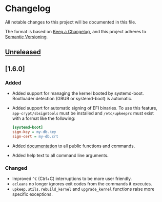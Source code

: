 # Changelog

All notable changes to this project will be documented in this file.

The format is based on [Keep a Changelog](https://keepachangelog.com/en/1.0.0/),
and this project adheres to
[Semantic Versioning](https://semver.org/spec/v2.0.0.html).

## [Unreleased]

## [1.6.0]

### Added

- Added support for managing the kernel booted by systemd-boot. Bootloader detection (GRUB or
  systemd-boot) is automatic.
- Added support for automatic signing of EFI binaries. To use this feature, `app-crypt/sbsigntools`
  must be installed and `/etc/upkeeprc` must exist with a format like the following:

  ```ini
  [systemd-boot]
  sign-key = my-db.key
  sign-cert = my-db.crt
  ```

- Added [documentation](https://upkeep.readthedocs.io/en/latest/) to all public functions and
  commands.
- Added help text to all command line arguments.

### Changed

- Improved `^C` (Ctrl+C) interruptions to be more user friendly.
- `ecleans` no longer ignores exit codes from the commands it executes.
- `upkeep.utils.rebuild_kernel` and `upgrade_kernel` functions raise more specific exceptions.

[unreleased]: https://github.com/Tatsh/upkeep/-/compare/v1.5.0...HEAD

